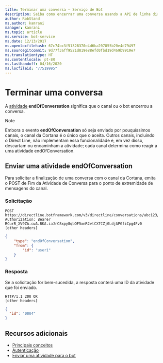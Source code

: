 ```yaml
---
title: Terminar uma conversa – Serviço de Bot
description: Saiba como encerrar uma conversa usando a API de linha direta v3.0.
author: RobStand
ms.author: kamrani
manager: kamrani
ms.topic: article
ms.service: bot-service
ms.date: 12/13/2017
ms.openlocfilehash: 67c74bc3f51328370e4d6ba207855b20e4d79497
ms.sourcegitcommit: 9d77f3aff9521d819e88efd0fbd19d469b9919e7
ms.translationtype: HT
ms.contentlocale: pt-BR
ms.lasthandoff: 04/16/2020
ms.locfileid: "77519995"
---
```

# <a name="end-a-conversation"></a>Terminar uma conversa

A [atividade](https://aka.ms/botSpecs-activitySchema) **endOfConversation** significa que o canal ou o bot encerrou a conversa. 

> [!NOTE] 
> Embora o evento **endOfConversation** só seja enviado por pouquíssimos canais, o canal da Cortana é o único que o aceita. Outros canais, incluindo o Direct Line, não implementam essa funcionalidade e, em vez disso, descartam ou encaminham a atividade; cada canal determina como reagir a uma atividade endOfConversation.

## <a name="send-an-endofconversation-activity"></a>Enviar uma atividade endOfConversation

Para solicitar a finalização de uma conversa com o canal da Cortana, emita o POST de Fim da Atividade de Conversa para o ponto de extremidade de mensagens do canal.

### <a name="request"></a>Solicitação

```http
POST https://directline.botframework.com/v3/directline/conversations/abc123/activities
Authorization: Bearer RCurR_XV9ZA.cwA.BKA.iaJrC8xpy8qbOF5xnR2vtCX7CZj0LdjAPGfiCpg4Fv0
[other headers]
```

```json
{
    "type": "endOfConversation",
    "from": {
        "id": "user1"
    }
}
```

### <a name="response"></a>Resposta

Se a solicitação for bem-sucedida, a resposta conterá uma ID da atividade que foi enviado.

```http
HTTP/1.1 200 OK
[other headers]
```

```json
{
  "id": "0004"
}
```

## <a name="additional-resources"></a>Recursos adicionais

- [Principais conceitos](bot-framework-rest-direct-line-3-0-concepts.md)
- [Autenticação](bot-framework-rest-direct-line-3-0-authentication.md)
- [Enviar uma atividade para o bot](bot-framework-rest-direct-line-3-0-send-activity.md)
